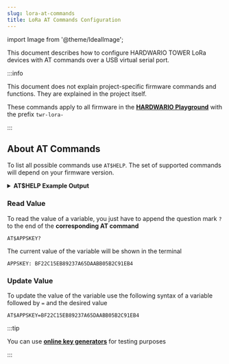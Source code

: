 ```yaml
---
slug: lora-at-commands
title: LoRa AT Commands Configuration
---
```

import Image from '@theme/IdealImage';

This document describes how to configure HARDWARIO TOWER LoRa devices with AT commands over a USB virtual serial port.

:::info

This document does not explain project-specific firmware commands and functions. They are explained in the project itself.

These commands apply to all firmware in the [**HARDWARIO Playground**](../desktop-programming/about-playground.md) with the prefix `twr-lora-`

:::

## About AT Commands

To list all possible commands use `AT$HELP`. The set of supported commands will depend on your firmware version.

<details><summary><b>AT$HELP Example Output</b></summary>
<p>

```showLineNumbers
AT$HELP
AT$DEVEUI
AT$DEVADDR
AT$NWKSKEY
AT$APPSKEY
AT$APPKEY
AT$APPEUI
AT$BAND 0:AS923, 1:AU915, 5:EU868, 6:KR920, 7:IN865, 8:US915
AT$MODE 0:ABP, 1:OTAA
AT$NWK Network type 0:private, 1:public
AT$ADR Automatic data rate 0:disabled, 1:enabled
AT$DR Data rate 0-15
AT$REPU Repeat of unconfirmed transmissions 1-15
AT$REPC Repeat of confirmed transmissions 1-8
AT$JOIN Send OTAA Join packet
AT$FRMCNT Get frame counters
AT$LNCHECK MAC Link Check
AT$RFQ Get RSSI/SNR of last RX packet
AT$DEBUG Show debug UART communication
AT$REBOOT Firmware reboot
AT$FRESET LoRa Module factory reset
AT$SEND Immediately send packet
AT$STATUS Show status
AT$BLINK LED blink 3 times
AT$LED LED on/off
AT+CLAC List all available AT commands
AT$HELP This help
```

</p>
</details>

### Read Value

To read the value of a variable, you just have to append the question mark `?` to the end of the **corresponding AT command**

```
AT$APPSKEY?
```

The current value of the variable will be shown in the terminal

```
APPSKEY: BF22C15EB89237A65DAABB05B2C91EB4
```

### Update Value

To update the value of the variable use the following syntax of a variable followed by `=` and the desired value

```
AT$APPSKEY=BF22C15EB89237A65DAABB05B2C91EB4
```

:::tip

You can use [**online key generators**](https://loratools.nl/#/keys) for testing purposes

:::

